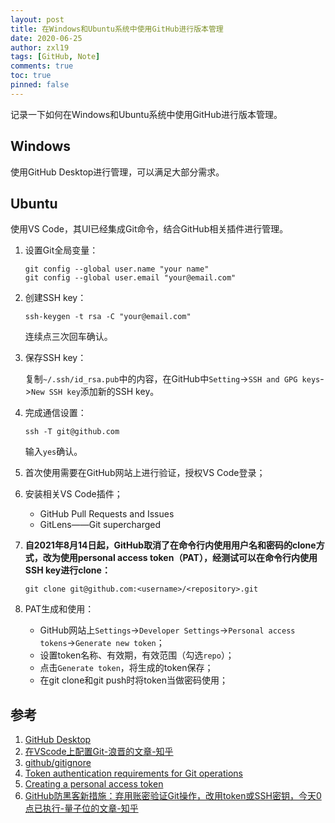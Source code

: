 ```yaml
---
layout: post
title: 在Windows和Ubuntu系统中使用GitHub进行版本管理
date: 2020-06-25
author: zxl19
tags: [GitHub, Note]
comments: true
toc: true
pinned: false
---
```


记录一下如何在Windows和Ubuntu系统中使用GitHub进行版本管理。

<!-- more -->

## Windows

使用GitHub Desktop进行管理，可以满足大部分需求。

## Ubuntu

使用VS Code，其UI已经集成Git命令，结合GitHub相关插件进行管理。

1. 设置Git全局变量：

    ```shell
    git config --global user.name "your name"
    git config --global user.email "your@email.com"
    ```

2. 创建SSH key：

    ```shell
    ssh-keygen -t rsa -C "your@email.com"
    ```

    连续点三次回车确认。

3. 保存SSH key：

    复制`~/.ssh/id_rsa.pub`中的内容，在GitHub中`Setting`->`SSH and GPG keys`->`New SSH key`添加新的SSH key。

4. 完成通信设置：

    ```shell
    ssh -T git@github.com
    ```

    输入`yes`确认。

5. 首次使用需要在GitHub网站上进行验证，授权VS Code登录；
6. 安装相关VS Code插件；

    - GitHub Pull Requests and Issues
    - GitLens——Git supercharged

7. **自2021年8月14日起，GitHub取消了在命令行内使用用户名和密码的clone方式，改为使用personal access token（PAT），经测试可以在命令行内使用SSH key进行clone：**

    ```shell
    git clone git@github.com:<username>/<repository>.git
    ```

8. PAT生成和使用：

    - GitHub网站上`Settings`->`Developer Settings`->`Personal access tokens`->`Generate new token`；
    - 设置token名称、有效期，有效范围（勾选`repo`）；
    - 点击`Generate token`，将生成的token保存；
    - 在git clone和git push时将token当做密码使用；

## 参考

1. [GitHub Desktop](https://desktop.github.com/)
2. [在VScode上配置Git-浪晋的文章-知乎](https://zhuanlan.zhihu.com/p/31417255)
3. [github/gitignore](https://github.com/github/gitignore)
4. [Token authentication requirements for Git operations](https://github.blog/2020-12-15-token-authentication-requirements-for-git-operations/)
5. [Creating a personal access token](https://docs.github.com/en/authentication/keeping-your-account-and-data-secure/creating-a-personal-access-token)
6. [GitHub防黑客新措施：弃用账密验证Git操作，改用token或SSH密钥，今天0点已执行-量子位的文章-知乎](https://zhuanlan.zhihu.com/p/399759963)
